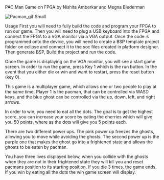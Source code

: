 PAC Man Game on FPGA 
by Nishita Amberkar and Megna Biederman

![Pacman_gif Small](https://user-images.githubusercontent.com/86085312/210874581-55c69a31-d795-49ae-982b-d766a2ab8c1d.jpeg)

Usage
First you will need to fully build the code and program your FPGA to run our game. Then you will need to plug a USB keyboard into the FPGA and connect the FPGA to a VGA monitor via a VGA output.
Once the code is programmed onto the device, you will need to create a BSP template project folder on eclipse and connect it to the soc files created in platform designer. Then generate BSP, Build the project and run the code. 

Once the game is displaying on the VGA monitor, you will see a start game screen. In order to run the game, press Key 1 which is the run button. 
In the event that you either die or win and want to restart, press the reset button (key 0). 

This game is a multiplayer game, which allows one or two people to play at the same time. Player 1 is the pacman, that can be controlled via WASD keys, and the blue ghost can be controlled via the up, down, left, and right arrows. 

In order to win, you need to eat all the dots. The goal is to get the highest score, you can increase your score by eating the cherries which will give you 50 points, where as the dots will give you 5 points each. 

There are two different power ups. The pink power up freezes the ghosts, allowing you to move while avoiding the ghosts. The second power up is the purple one that makes the ghost go into a frightened state and allows the ghosts to be eaten by pacman. 

You have three lives displayed below, when you collide with the ghosts when they are not in their frightened state they will kill you and reset pacmans position to its starting position. If you die 3 times, the game ends. If you win by eating all the dots the win game screen will display. 

